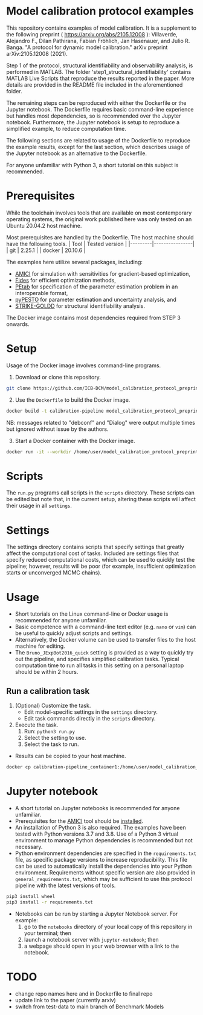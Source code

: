 # Model calibration protocol examples
This repository contains examples of model calibration. It is a supplement to the following preprint ( https://arxiv.org/abs/2105.12008 ): Villaverde, Alejandro F., Dilan Pathirana, Fabian Fröhlich, Jan Hasenauer, and Julio R. Banga. "A protocol for dynamic model calibration." arXiv preprint arXiv:2105.12008 (2021).

Step 1 of the protocol, structural identifiability and observability analysis, is performed in MATLAB. The folder 'step1_structural_identifiability' contains MATLAB Live Scripts that reproduce the results reported in the paper. More details are provided in the README file included in the aforementioned folder.

The remaining steps can be reproduced with either the Dockerfile or the Jupyter notebook. The Dockerfile requires basic command-line experience but handles most dependencies, so is recommended over the Jupyter notebook. Furthermore, the Jupyter notebook is setup to reproduce a simplified example, to reduce computation time.

The following sections are related to usage of the Dockerfile to reproduce the example results, except for the last section, which describes usage of the Jupyter notebook as an alternative to the Dockerfile.

For anyone unfamiliar with Python 3, a short tutorial on this subject is recommended.

# Prerequisites
While the toolchain involves tools that are available on most contemporary operating systems, the original work published here was only tested on an Ubuntu 20.04.2 host machine.

Most prerequisites are handled by the Dockerfile. The host machine should have the following tools.
| Tool    | Tested version |
|---------|----------------|
| git     | 2.25.1         |
| docker  | 20.10.6        |

The examples here utilize several packages, including:
- [AMICI](https://github.com/AMICI-dev/AMICI) for simulation with sensitivities for gradient-based optimization,
- [Fides](https://github.com/fides-dev/fides) for efficient optimization methods,
- [PEtab](https://github.com/PEtab-dev/PEtab) for specification of the parameter estimation problem in an interoperable format,
- [pyPESTO](https://github.com/ICB-DCM/pyPESTO) for parameter estimation and uncertainty analysis, and
- [STRIKE-GOLDD](https://github.com/afvillaverde/strike-goldd) for structural identifiability analysis.

The Docker image contains most dependencies required from STEP 3 onwards.

# Setup
Usage of the Docker image involves command-line programs.
1. Download or clone this repository.
```bash
git clone https://github.com/ICB-DCM/model_calibration_protocol_preprint
```

2. Use the `Dockerfile` to build the Docker image.
```bash
docker build -t calibration-pipeline model_calibration_protocol_preprint
```
NB: messages related to "debconf" and "Dialog" were output multiple times but ignored without issue by the authors.

3. Start a Docker container with the Docker image.
```bash
docker run -it --workdir /home/user/model_calibration_protocol_preprint --name calibration-pipeline_container1 calibration-pipeline
```

# Scripts
The `run.py` programs call scripts in the `scripts` directory. These scripts can be edited but note that, in the current setup, altering these scripts will affect their usage in all `settings`.

# Settings
The settings directory contains scripts that specify settings that greatly affect the computational cost of tasks. Included are settings files that specify reduced computational costs, which can be used to quickly test the pipeline; however, results will be poor (for example, insufficient optimization starts or unconverged MCMC chains).

# Usage
- Short tutorials on the Linux command-line or Docker usage is recommended for anyone unfamiliar.
- Basic competence with a command-line text editor (e.g. `nano` or `vim`) can be useful to quickly adjust scripts and settings.
- Alternatively, the Docker volume can be used to transfer files to the host machine for editing.
- The `Bruno_JExpBot2016_quick` setting is provided as a way to quickly try out the pipeline, and specifies simplified calibration tasks. Typical computation time to run all tasks in this setting on a personal laptop should be within 2 hours.

## Run a calibration task
1. (Optional) Customize the task.
    - Edit model-specific settings in the `settings` directory.
    - Edit task commands directly in the `scripts` directory.
2. Execute the task.
    1. Run: `python3 run.py`
    2. Select the setting to use.
    3. Select the task to run.

- Results can be copied to your host machine.
```bash
docker cp calibration-pipeline_container1:/home/user/model_calibration_protocol_preprint/output/. model_calibration_protocol_preprint/output
```

# Jupyter notebook
- A short tutorial on Jupyter notebooks is recommended for anyone unfamiliar.
- Prerequisites for the [AMICI](https://github.com/AMICI-dev/AMICI) tool should be [installed](https://amici.readthedocs.io/en/latest/python_installation.html).
- An installation of Python 3 is also required. The examples have been tested with Python versions 3.7 and 3.8. Use of a Python 3 virtual environment to manage Python dependencies is recommended but not necessary.
- Python environment dependencies are specified in the `requirements.txt` file, as specific package versions to increase reproducibility. This file can be used to automatically install the dependencies into your Python environment. Requirements without specific version are also provided in `general_requirements.txt`, which may be sufficient to use this protocol pipeline with the latest versions of tools.
```bash
pip3 install wheel
pip3 install -r requirements.txt
```
- Notebooks can be run by starting a Jupyter Notebook server. For example:
  1. go to the `notebooks` directory of your local copy of this repository in your terminal; then
  2. launch a notebook server with `jupyter-notebook`; then
  3. a webpage should open in your web browser with a link to the notebook.

# TODO
- change repo names here and in Dockerfile to final repo
- update link to the paper (currently arxiv)
- switch from test-data to main branch of Benchmark Models
